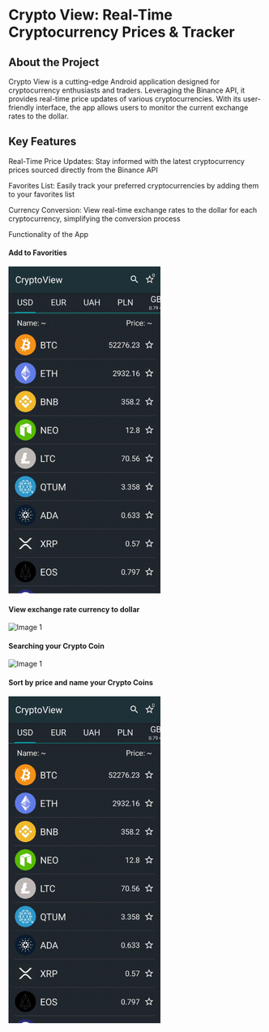 <h1>Crypto View: Real-Time Cryptocurrency Prices & Tracker</h1>
<h2>About the Project</h2>
<p>Crypto View is a cutting-edge Android application designed for cryptocurrency enthusiasts and traders. Leveraging the Binance API, it provides real-time price updates of various cryptocurrencies. With its user-friendly interface, the app allows users to monitor the current exchange rates to the dollar.</p>
<h2>Key Features</h2>
<p>Real-Time Price Updates: Stay informed with the latest cryptocurrency prices sourced directly from the Binance API</p>
<p>Favorites List: Easily track your preferred cryptocurrencies by adding them to your favorites list</p>
<p>Currency Conversion: View real-time exchange rates to the dollar for each cryptocurrency, simplifying the conversion process</p>

Functionality of the App
<h4>Add to Favorities</h4>
<img src="https://github.com/vladkk04/CryptoView/blob/master/documentation/add_to_favorite.gif" alt="Image 1" width="300">
<h4>View exchange rate currency to dollar</h4>
<img src="https://github.com/vladkk04/CryptoView/blob/master/documentation/current_exchange_rate.gif" alt="Image 1" width="300">
<h4>Searching your Crypto Coin</h4>
<img src="https://github.com/vladkk04/CryptoView/blob/master/documentation/searching.gif" alt="Image 1" width="300">
<h4>Sort by price and name your Crypto Coins</h4>
<img src="https://github.com/vladkk04/CryptoView/blob/master/documentation/sorting.gif" alt="Image 1" width="300">
